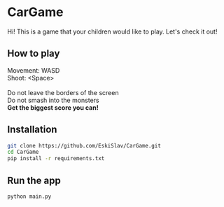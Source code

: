 # CarGame
Hi! This is a game that your children would like to play. Let's check it out!

## How to play
Movement: WASD<br>
Shoot: \<Space\>
<br><br>
Do not leave the borders of the screen<br>
Do not smash into the monsters<br>
**Get the biggest score you can!**

## Installation

```bash
git clone https://github.com/EskiSlav/CarGame.git
cd CarGame
pip install -r requirements.txt 
```

## Run the app

```bash
python main.py
```
